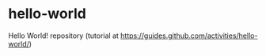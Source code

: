 # hello-world
Hello World! repository (tutorial at https://guides.github.com/activities/hello-world/)

